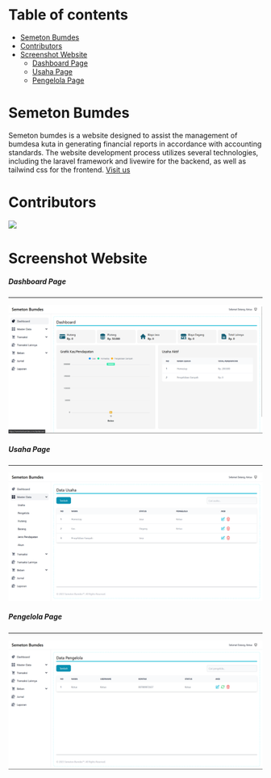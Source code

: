 # Table of contents

   * [Semeton Bumdes](#semeton-bumdes)
   * [Contributors](#contributors)
   * [Screenshot Website](#screenshot-website)
     * [Dashboard Page](#dashboard-page)
     * [Usaha Page](#usaha-page)
     * [Pengelola Page](#pengelola-page)

# Semeton Bumdes

Semeton bumdes is a website designed to assist the management of bumdesa kuta in generating financial reports in accordance with accounting standards. The website development process utilizes several technologies, including the laravel framework and livewire for the backend, as well as tailwind css for the frontend. [Visit us](http://semetonbumdes.com "Visit Us")

# Contributors

<a href="https://github.com/bayuadhi2121/Semeton-Bumdes/graphs/contributors">
  <img src="https://contrib.rocks/image?repo=bayuadhi2121/Semeton-Bumdes" width="300" />
</a>

# Screenshot Website

##### Dashboard Page

---

![alt text](https://github.com/bayuadhi2121/Semeton-Bumdes/blob/Develop/image/dashboard.png?raw=true)

##### Usaha Page

---

![alt text](https://github.com/bayuadhi2121/Semeton-Bumdes/blob/Develop/image/usaha.png?raw=true)

##### Pengelola Page

---

![alt text](https://github.com/bayuadhi2121/Semeton-Bumdes/blob/Develop/image/pengelola.png?raw=true)
